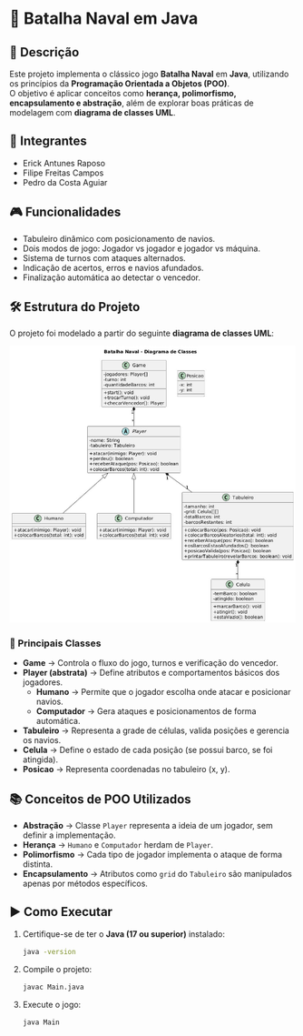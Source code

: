 # 🚢 Batalha Naval em Java

## 📌 Descrição
Este projeto implementa o clássico jogo **Batalha Naval** em **Java**, utilizando os princípios da **Programação Orientada a Objetos (POO)**.  
O objetivo é aplicar conceitos como **herança, polimorfismo, encapsulamento e abstração**, além de explorar boas práticas de modelagem com **diagrama de classes UML**.

## 👥 Integrantes
- Erick Antunes Raposo
- Filipe Freitas Campos
- Pedro da Costa Aguiar

## 🎮 Funcionalidades
- Tabuleiro dinâmico com posicionamento de navios.
- Dois modos de jogo: Jogador vs jogador e jogador vs máquina.
- Sistema de turnos com ataques alternados.
- Indicação de acertos, erros e navios afundados.
- Finalização automática ao detectar o vencedor.

## 🛠️ Estrutura do Projeto

O projeto foi modelado a partir do seguinte **diagrama de classes UML**:

![Diagrama de Classes](./diagrama-classes.jpg)

### 📂 Principais Classes
- **Game** → Controla o fluxo do jogo, turnos e verificação do vencedor.
- **Player (abstrata)** → Define atributos e comportamentos básicos dos jogadores.
    - **Humano** → Permite que o jogador escolha onde atacar e posicionar navios.
    - **Computador** → Gera ataques e posicionamentos de forma automática.
- **Tabuleiro** → Representa a grade de células, valida posições e gerencia os navios.
- **Celula** → Define o estado de cada posição (se possui barco, se foi atingida).
- **Posicao** → Representa coordenadas no tabuleiro (x, y).

## 📚 Conceitos de POO Utilizados
- **Abstração** → Classe `Player` representa a ideia de um jogador, sem definir a implementação.
- **Herança** → `Humano` e `Computador` herdam de `Player`.
- **Polimorfismo** → Cada tipo de jogador implementa o ataque de forma distinta.
- **Encapsulamento** → Atributos como `grid` do `Tabuleiro` são manipulados apenas por métodos específicos.

## ▶️ Como Executar
1. Certifique-se de ter o **Java (17 ou superior)** instalado:
    ```bash
    java -version
    ```
2. Compile o projeto:
    ```bash
    javac Main.java
    ```
3. Execute o jogo:
    ```bash
    java Main
    ```